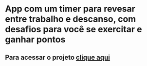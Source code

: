 # App com um timer para revesar entre trabalho e descanso, com desafios para você se exercitar e ganhar pontos
## Para acessar o projeto [clique aqui](https://move-it-tau-seven.vercel.app/)
